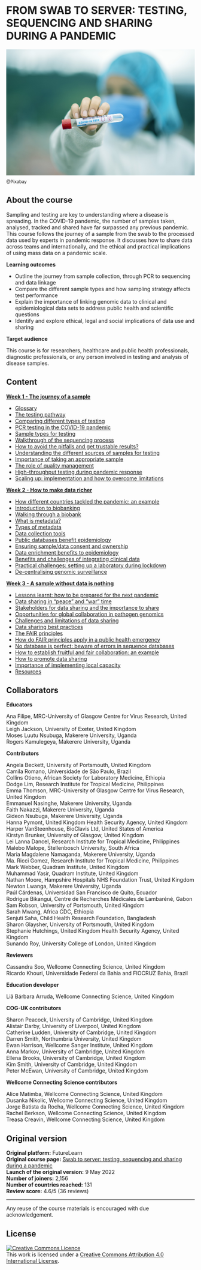 # FROM SWAB TO SERVER: TESTING, SEQUENCING AND SHARING DURING A PANDEMIC


![](images/OC2_cover.jpeg)
<sub>@Pixabay</sub>

## About the course

Sampling and testing are key to understanding where a disease is spreading. In the COVID-19 pandemic, the number of samples taken, analysed, tracked and shared have far surpassed any previous pandemic. This course follows the journey of a sample from the swab to the processed data used by experts in pandemic response. It discusses how to share data across teams and internationally, and the ethical and practical implications of using mass data on a pandemic scale.


**Learning outcomes**

* Outline the journey from sample collection, through PCR to sequencing and data linkage         
* Compare the different sample types and how sampling strategy affects test performance
* Explain the importance of linking genomic data to clinical and epidemiological data sets to address public health and scientific questions
* Identify and explore ethical, legal and social implications of data use and sharing

**Target audience**          

This course is for researchers, healthcare and public health professionals, diagnostic professionals, or any person involved in testing and analysis of disease samples.

## Content

**[Week 1 - The journey of a sample](https://wcscourses.github.io/COG-Train_Resources/swab_to_server_week1.html#THE_JOURNEY_OF_A_SAMPLE)**

* [Glossary](https://wcscourses.github.io/COG-Train_Resources/swab_to_server_week1.html#Glossary)           
* [The testing pathway](https://wcscourses.github.io/COG-Train_Resources/swab_to_server_week1.html#The_testing_pathway)         
* [Comparing different types of testing](https://wcscourses.github.io/COG-Train_Resources/swab_to_server_week1.html#Comparing_different_types_of_testing)         
* [PCR testing in the COVID-19 pandemic](https://wcscourses.github.io/COG-Train_Resources/swab_to_server_week1.html#PCR_testing_in_the_COVID-19_pandemic)          
* [Sample types for testing](https://wcscourses.github.io/COG-Train_Resources/swab_to_server_week1.html#Sample_types_for_testing)           
* [Walkthrough of the sequencing process](https://wcscourses.github.io/COG-Train_Resources/swab_to_server_week1.html#Walkthrough_of_the_sequencing_process)           
* [How to avoid the pitfalls and get trustable results?](https://wcscourses.github.io/COG-Train_Resources/swab_to_server_week1.html#How_to_avoid_the_pitfalls_and_get_trustable_results)            
* [Understanding the different sources of samples for testing](https://wcscourses.github.io/COG-Train_Resources/swab_to_server_week1.html#Understanding_the_different_sources_of_samples_for_testing)          
* [Importance of taking an appropriate sample](https://wcscourses.github.io/COG-Train_Resources/swab_to_server_week1.html#Importance_of_taking_an_appropriate_sample)             
* [The role of quality management](https://wcscourses.github.io/COG-Train_Resources/swab_to_server_week1.html#The_role_of_quality_management)              
* [High-throughput testing during pandemic response](https://wcscourses.github.io/COG-Train_Resources/swab_to_server_week1.html#High-throughput_testing_during_pandemic_response)              
* [Scaling up: implementation and how to overcome limitations](https://wcscourses.github.io/COG-Train_Resources/swab_to_server_week1.html#Scaling_up:_implementation_and_how_to_overcome_limitations)              


**[Week 2 - How to make data richer](https://wcscourses.github.io/COG-Train_Resources/swab_to_server_week2.html#HOW_TO_MAKE_DATA_RICHER)**

* [How different countries tackled the pandemic: an example](https://wcscourses.github.io/COG-Train_Resources/swab_to_server_week2.html#How_different_countries_tackled_the_pandemic:_an_example)               
* [Introduction to biobanking](https://wcscourses.github.io/COG-Train_Resources/swab_to_server_week2.html#Introduction_to_biobanking)              
* [Walking through a biobank](https://wcscourses.github.io/COG-Train_Resources/swab_to_server_week2.html#Walking_through_a_biobank)             
* [What is metadata?](https://wcscourses.github.io/COG-Train_Resources/swab_to_server_week2.html#What_is_metadata)              
* [Types of metadata](https://wcscourses.github.io/COG-Train_Resources/swab_to_server_week2.html#Types_of_metadata)            
* [Data collection tools](https://wcscourses.github.io/COG-Train_Resources/swab_to_server_week2.html#Data_collection_tools)              
* [Public databases benefit epidemiology](https://wcscourses.github.io/COG-Train_Resources/swab_to_server_week2.html#Public_databases_benefit_epidemiology)             
* [Ensuring sample/data consent and ownership](https://wcscourses.github.io/COG-Train_Resources/swab_to_server_week2.html#Ensuring_sampledata_consent_and_ownership)             
* [Data enrichment benefits to epidemiology](https://wcscourses.github.io/COG-Train_Resources/swab_to_server_week2.html#Data_enrichment_benefits_to_epidemiology)              
* [Benefits and challenges of integrating clinical data](​​https://wcscourses.github.io/COG-Train_Resources/swab_to_server_week2.html#Benefits_and_challenges_of_integrating_clinical_data)           
* [Practical challenges: setting up a laboratory during lockdown](https://wcscourses.github.io/COG-Train_Resources/swab_to_server_week2.html#Practical_challenges:_setting_up_a_laboratory_during_lockdown)              
* [De-centralising genomic surveillance](https://wcscourses.github.io/COG-Train_Resources/swab_to_server_week2.html#De-centralising_genomic_surveillance)             

**[Week 3 - A sample without data is nothing](https://wcscourses.github.io/COG-Train_Resources/swab_to_server_week3.html#A_SAMPLE_WITHOUT_DATA_IS_NOTHING)**

* [Lessons learnt: how to be prepared for the next pandemic](https://wcscourses.github.io/COG-Train_Resources/swab_to_server_week3.html#Lessons_learnt:_how_to_be_prepared_for_the_next_pandemic)           
* [Data sharing in “peace” and “war” time](https://wcscourses.github.io/COG-Train_Resources/swab_to_server_week3.html#Data_sharing_in_%E2%80%9Cpeace%E2%80%9D_and_%E2%80%9Cwar%E2%80%9D_time)       
* [Stakeholders for data sharing and the importance to share](https://wcscourses.github.io/COG-Train_Resources/swab_to_server_week3.html#Stakeholders_for_data_sharing_and_the_importance_to_share)          
* [Opportunities for global collaboration in pathogen genomics](https://wcscourses.github.io/COG-Train_Resources/swab_to_server_week3.html#Opportunities_for_global_collaboration_in_pathogen_genomics)            
* [Challenges and limitations of data sharing](https://wcscourses.github.io/COG-Train_Resources/swab_to_server_week3.html#Challenges_and_limitations_of_data_sharing)          
* [Data sharing best practices](https://wcscourses.github.io/COG-Train_Resources/swab_to_server_week3.html#Data_sharing_best_practices)            
* [The FAIR principles](https://wcscourses.github.io/COG-Train_Resources/swab_to_server_week3.html#The_FAIR_principles)           
* [How do FAIR principles apply in a public health emergency](https://wcscourses.github.io/COG-Train_Resources/swab_to_server_week3.html#How_do_FAIR_principles_apply_in_a_public_health_emergency)        
* [No database is perfect: beware of errors in sequence databases](https://wcscourses.github.io/COG-Train_Resources/swab_to_server_week3.html#No_database_is_perfect:_beware_of_errors_in_sequence_databases)              
* [How to establish fruitful and fair collaboration: an example](https://wcscourses.github.io/COG-Train_Resources/swab_to_server_week3.html#How_to_establish_fruitful_and_fair_collaboration:_an_example)            
* [How to promote data sharing](https://wcscourses.github.io/COG-Train_Resources/swab_to_server_week3.html#How_to_promote_data_sharing)          
* [Importance of implementing local capacity](https://wcscourses.github.io/COG-Train_Resources/swab_to_server_week3.html#Importance_of_implementing_local_capacity)             
* [Resources](https://wcscourses.github.io/COG-Train_Resources/swab_to_server_week3.html#Resources)         

## Collaborators

**Educators**     

Ana Filipe, MRC-University of Glasgow Centre for Virus Research, United Kingdom              
Leigh Jackson, University of Exeter, United Kingdom          
Moses Luutu Nsubuga, Makerere University, Uganda            
Rogers Kamulegeya, Makerere University, Uganda               

**Contributors**

Angela Beckett, University of Portsmouth, United Kingdom          
Camila Romano, Universidade de São Paulo, Brazil              
Collins Otieno, African Society for Laboratory Medicine, Ethiopia                   
Dodge Lim, Research Institute for Tropical Medicine, Philippines          
Emma Thomson, MRC-University of Glasgow Centre for Virus Research, United Kingdom        
Emmanuel Nasinghe, Makerere University, Uganda        
Faith Nakazzi, Makerere University, Uganda             
Gideon Nsubuga, Makerere University, Uganda              
Hanna Pymont, United Kingdom Health Security Agency, United Kingdom              
Harper VanSteenhouse, BioClavis Ltd, United States of America            
Kirstyn Brunker, University of Glasgow, United Kingdom                 
Lei Lanna Dancel, Research Institute for Tropical Medicine, Philippines            
Malebo Malope, Stellenbosch University, South Africa              
Maria Magdalene Namaganda, Makerere University, Uganda                  
Ma. Ricci Gomez, Research Institute for Tropical Medicine, Philippines      
Mark Webber, Quadram Institute, United Kingdom             
Muhammad Yasir, Quadram Institute, United Kingdom                                          
Nathan Moore, Hampshire Hospitals NHS Foundation Trust, United Kingdom          
Newton Lwanga, Makerere University, Uganda                          
Paúl Cárdenas, Universidad San Francisco de Quito, Ecuador                           
Rodrigue Bikangui, Centre de Recherches Médicales de Lambaréné, Gabon                 
Sam Robson, University of Portsmouth, United Kingdom                 
Sarah Mwang, Africa CDC, Ethiopia                                            
Senjuti Saha, Child Health Research Foundation, Bangladesh                 
Sharon Glaysher, University of Portsmouth, United Kingdom                                
Stephanie Hutchings, United Kingdom Health Security Agency, United Kingdom                 
Sunando Roy, University College of London, United Kingdom                            

**Reviewers**

Cassandra Soo, Wellcome Connecting Science, United Kingdom                    
Ricardo Khouri, Universidade Federal da Bahia and FIOCRUZ Bahia, Brazil                      

**Education developer**
  
Liã Bárbara Arruda, Wellcome Connecting Science, United Kingdom        

**COG-UK contributors**

Sharon Peacock, University of Cambridge, United Kingdom              
Alistair Darby, University of Liverpool, United Kingdom             
Catherine Ludden, University of Cambridge, United Kingdom                  
Darren Smith, Northumbria University, United Kingdom            
Ewan Harrison, Wellcome Sanger Institute, United Kingdom            
Anna Markov, University of Cambridge, United Kingdom               
Ellena Brooks, University of Cambridge, United Kingdom                
Kim Smith, University of Cambridge, United Kingdom               
Peter McEwan, University of Cambridge, United Kingdom                

**Wellcome Connecting Science contributors**

Alice Matimba, Wellcome Connecting Science, United Kingdom                 
Dusanka Nikolic, Wellcome Connecting Science, United Kingdom               
Jorge Batista da Rocha, Wellcome Connecting Science, United Kingdom                                          
Rachel Berkson, Wellcome Connecting Science, United Kingdom                    
Treasa Creavin, Wellcome Connecting Science, United Kingdom                 

## Original version

**Original platform:** FutureLearn       
**Original course page:** [Swab to server: testing, sequencing and sharing during a pandemic](https://www.futurelearn.com/courses/from-swab-to-server-testing-sequencing-sharing-during-a-pandemic/1)                           
**Launch of the original version:** 9 May 2022                
**Number of joiners:** 2,156         
**Number of countries reached:** 131         
**Review score:** 4.6/5 (36 reviews)         

******
Any reuse of the course materials is encouraged with due acknowledgement.

## License
<a rel="license" href="http://creativecommons.org/licenses/by/4.0/"><img alt="Creative Commons Licence" style="border-width:0" src="https://i.creativecommons.org/l/by/4.0/88x31.png" /></a><br />This work is licensed under a <a rel="license" href="http://creativecommons.org/licenses/by/4.0/">Creative Commons Attribution 4.0 International License</a>.

<!-- ## How to cite 

TBP -->


